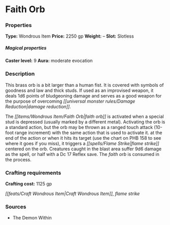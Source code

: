 ﻿---
Title: "Faith Orb"
Type: "Wondrous Item"
Price: "2250 gp"
Weight: "–"
Slot: "Slotless"
Caster level: "9"
Aura: "moderate evocation"
Description: |
  "This brass orb is a bit larger than a human fist. It is covered with symbols of goodness and law and thick studs. If used as an improvised weapon, it deals 1d6 points of bludgeoning damage and serves as a good weapon for the purpose of overcoming damage reduction.
  The _faith orb_ is activated when a special stud is depressed (usually marked by a different metal). Activating the orb is a standard action, but the orb may be thrown as a ranged touch attack (10-foot range increment) with the same action that is used to activate it. at the end of the action or when it hits its target (use the chart on PHB 158 to see where it goes if you miss), it triggers a _flame strike_ centered on the orb. Creatures caught in the blast area suffer 9d6 damage as the spell, or half with a Dc 17 Reflex save. The _faith orb_ is consumed in the process."
Crafting cost: "1125 gp"
Sources: "['The Demon Within']"
---

# Faith Orb

### Properties

**Type:** Wondrous Item **Price:** 2250 gp **Weight:** – **Slot:** Slotless

##### Magical properties

**Caster level:** 9 **Aura:** moderate evocation

### Description

This brass orb is a bit larger than a human fist. It is covered with symbols of goodness and law and thick studs. If used as an improvised weapon, it deals 1d6 points of bludgeoning damage and serves as a good weapon for the purpose of overcoming _[[universal monster rules/Damage Reduction|damage reduction]]_.

The _[[items/Wondrous Item/Faith Orb|faith orb]]_ is activated when a special stud is depressed (usually marked by a different metal). Activating the orb is a standard action, but the orb may be thrown as a ranged touch attack (10-foot range increment) with the same action that is used to activate it. at the end of the action or when it hits its target (use the chart on PHB 158 to see where it goes if you miss), it triggers a _[[spells/Flame Strike|flame strike]]_ centered on the orb. Creatures caught in the blast area suffer 9d6 damage as the spell, or half with a Dc 17 Reflex save. The _faith orb_ is consumed in the process.

### Crafting requirements

**Crafting cost:** 1125 gp

_[[feats/Craft Wondrous Item|Craft Wondrous Item]]_, _flame strike_

### Sources

* The Demon Within